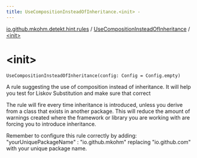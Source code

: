```yaml
---
title: UseCompositionInsteadOfInheritance.<init> - 
---
```


[io.github.mkohm.detekt.hint.rules](../index.html) / [UseCompositionInsteadOfInheritance](index.html) / [&lt;init&gt;](./-init-.html)

# &lt;init&gt;

`UseCompositionInsteadOfInheritance(config: Config = Config.empty)`

A rule suggesting the use of composition instead of inheritance. It will help you test for Liskov Substitution and make sure that correct

The rule will fire every time inheritance is introduced, unless you derive from a class that exists in another package.
This will reduce the amount of warnings created where the framework or library you are working with are forcing you to introduce inheritance.

Remember to configure this rule correctly by adding:
"yourUniquePackageName" : "io.github.mkohm"
replacing "io.github.com" with your unique package name.

